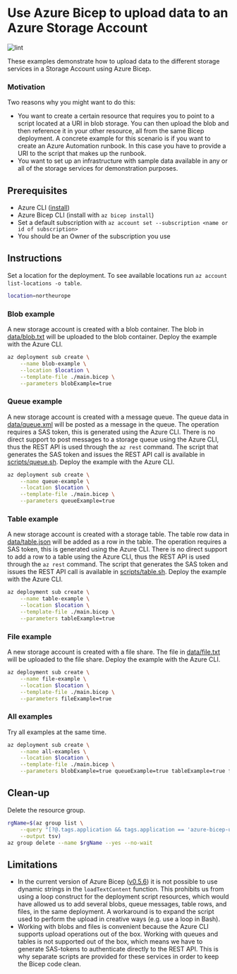 # Use Azure Bicep to upload data to an Azure Storage Account

![lint](https://github.com/mattias-fjellstrom/azure-bicep-upload-data-to-storage/actions/workflows/lint.yml/badge.svg)

These examples demonstrate how to upload data to the different storage services in a Storage Account using Azure Bicep.

### Motivation

Two reasons why you might want to do this:

- You want to create a certain resource that requires you to point to a script located at a URI in blob storage. You can then upload the blob and then reference it in your other resource, all from the same Bicep deployment. A concrete example for this scenario is if you want to create an Azure Automation runbook. In this case you have to provide a URI to the script that makes up the runbook.
- You want to set up an infrastructure with sample data available in any or all of the storage services for demonstration purposes.

## Prerequisites

- Azure CLI ([install](https://docs.microsoft.com/cli/azure/install-azure-cli))
- Azure Bicep CLI (install with `az bicep install`)
- Set a default subscription with `az account set --subscription <name or id of subscription>`
- You should be an Owner of the subscription you use

## Instructions

Set a location for the deployment. To see available locations run `az account list-locations -o table`.

```bash
location=northeurope
```

### Blob example

A new storage account is created with a blob container. The blob in [data/blob.txt](./data/blob.txt) will be uploaded to the blob container. Deploy the example with the Azure CLI.

```bash
az deployment sub create \
    --name blob-example \
    --location $location \
    --template-file ./main.bicep \
    --parameters blobExample=true
```

### Queue example

A new storage account is created with a message queue. The queue data in [data/queue.xml](./data/queue.xml) will be posted as a message in the queue. The operation requires a SAS token, this is generated using the Azure CLI. There is no direct support to post messages to a storage queue using the Azure CLI, thus the REST API is used through the `az rest` command. The script that generates the SAS token and issues the REST API call is available in [scripts/queue.sh](./scripts/queue.sh). Deploy the example with the Azure CLI.

```bash
az deployment sub create \
    --name queue-example \
    --location $location \
    --template-file ./main.bicep \
    --parameters queueExample=true
```

### Table example

A new storage account is created with a storage table. The table row data in [data/table.json](./data/table.json) will be added as a row in the table. The operation requires a SAS token, this is generated using the Azure CLI. There is no direct support to add a row to a table using the Azure CLI, thus the REST API is used through the `az rest` command. The script that generates the SAS token and issues the REST API call is available in [scripts/table.sh](./scripts/table.sh). Deploy the example with the Azure CLI.

```bash
az deployment sub create \
    --name table-example \
    --location $location \
    --template-file ./main.bicep \
    --parameters tableExample=true
```

### File example

A new storage account is created with a file share. The file in [data/file.txt](./data/file.txt) will be uploaded to the file share. Deploy the example with the Azure CLI.

```bash
az deployment sub create \
    --name file-example \
    --location $location \
    --template-file ./main.bicep \
    --parameters fileExample=true
```

### All examples

Try all examples at the same time.

```bash
az deployment sub create \
    --name all-examples \
    --location $location \
    --template-file ./main.bicep \
    --parameters blobExample=true queueExample=true tableExample=true fileExample=true
```

## Clean-up

Delete the resource group.

```bash
rgName=$(az group list \
    --query "[?@.tags.application && tags.application == 'azure-bicep-upload-data-to-storage'] | [0].name" \
    --output tsv)
az group delete --name $rgName --yes --no-wait
```

## Limitations

- In the current version of Azure Bicep ([v0.5.6](https://github.com/Azure/bicep/releases/tag/v0.5.6)) it is not possible to use dynamic strings in the `loadTextContent` function. This prohibits us from using a loop construct for the deployment script resources, which would have allowed us to add several blobs, queue messages, table rows, and files, in the same deployment. A workaround is to expand the script used to perform the upload in creative ways (e.g. use a loop in Bash).
- Working with blobs and files is convenient because the Azure CLI supports upload operations out of the box. Working with queues and tables is not supported out of the box, which means we have to generate SAS-tokens to authenticate directly to the REST API. This is why separate scripts are provided for these services in order to keep the Bicep code clean.

